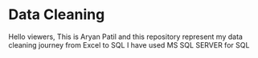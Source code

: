 # Data Cleaning
Hello viewers, This is Aryan Patil and this repository represent my data cleaning journey from Excel to SQL
I have used MS SQL SERVER for SQL
